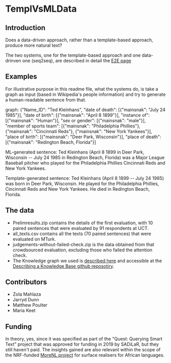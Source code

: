 # TemplVsMLData

## Introduction

Does a data-driven approach, rather than a template-based approach, produce more natural text? 

The two systems, one for the template-based approach and one data-drinven one (seq2seq), are described in detail the <a href="https://projects.cs.uct.ac.za/honsproj/cgi-bin/view/2019/dunn_poulter.zip/">E2E page</a> 

## Examples

For illustrative purpose in this readme file, what the systems do, is take a graph as input (based in Wikipedia's people information) and try to generate a human-readable sentence from that. 

graph:
{"Name_ID": "Ted Kleinhans", 
"date of death":  [{"mainsnak": "July 24 1985"}], 
"date of birth": [{"mainsnak": "April 8 1899"}], 
"instance of": [{"mainsnak": "Human"}], 
"sex or gender": [{"mainsnak": "male"}], 
"member of sports team": [{"mainsnak": "Philadelphia Phillies"}, 
{"mainsnak": "Cincinnati Reds"}, 
{"mainsnak": "New York Yankees"}], 
"place of birth": [{"mainsnak": "Deer Park, Wisconsin"}], 
"place of death": [{"mainsnak": "Redington Beach, Florida"}] 

ML-generated sentence: 
Ted Kleinhans (April 8 1899 in Deer Park, Wisconsin -- July 24 1985 in Redington Beach, Florida) was a Major League Baseball pitcher who played for the Philadelphia Phillies Cincinnati Reds and New York Yankees. 

Template-generated sentence:
Ted Kleinhans (April 8 1899 -- July 24 1985) was born in Deer Park, Wisconsin. He played for the Philadelphia Phillies, Cincinnati Reds and New York Yankees. He died in Redington Beach, Florida.

## The data

* Prelimresults.zip contains the details of the first evaluation, with 10 paired sentences that were evaluated by 91 respondents at UCT.
* all_texts.csv contains all the texts (70 paired sentences) that were evaluated on MTurk.
* judgements-without-failed-check.zip is the data obtained from that crowdsourced evaluation, excluding those who failed the attention check.
* The Knowledge graph we used is <a href="https://doi.org/10.18653/v1/w18-6502">described here</a> and accessible at the <a href="https://github.com/EagleW/Describing_a_Knowledge_Base">Describing a Knowledge Base github reposotiry</a>. 

## Contributors

* Zola Mahlaza
* Jarryd Dunn
* Matthew Poulter
* Maria Keet

## Funding
In theory, yes, since it was specified as part of the "Quest: Querying Smart Text" project that was approved for funding in 2019 by SADiLaR, but they still haven't paid. The insights gained are also relevant within the scope of the NRF-funded <a href="http://www.meteck.org/MoReNL/">MoreNL project</a> for surface realisers for African languages.

